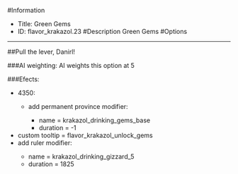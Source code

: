 #Information
 - Title: Green Gems
 - ID: flavor_krakazol.23
#Description
Green Gems
#Options

___
##Pull the lever, Danirl!

###AI weighting:
AI weights this option at 5


###Efects:<ul><li>4350:</li><ul><li>add permanent province modifier:</li><ul><li>name = krakazol_drinking_gems_base</li><li>duration = -1</li></ul></ul><li>custom tooltip = flavor_krakazol_unlock_gems</li><li>add ruler modifier:</li><ul><li>name = krakazol_drinking_gizzard_5</li><li>duration = 1825</li></ul></ul>
